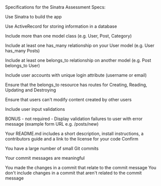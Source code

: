 Specifications for the Sinatra Assessment
Specs:

 Use Sinatra to build the app
 <!-- Uses Sinatra to build app - confirmed-->
 Use ActiveRecord for storing information in a database
 <!-- Yes, within gemfile, ActiveRecord -->
 Include more than one model class (e.g. User, Post, Category)
 <!-- Client class and employee model -->
 Include at least one has_many relationship on your User model (e.g. User has_many Posts)
 <!-- Employee has many clients ; client belongs to employees -->
 Include at least one belongs_to relationship on another model (e.g. Post belongs_to User)
 <!--  see above -->
 Include user accounts with unique login attribute (username or email)
 <!--  employee has validates presences unique :true -->
 Ensure that the belongs_to resource has routes for Creating, Reading, Updating and Destroying
 <!-- employee can create,read, update, and destroying the client. -->
 Ensure that users can't modify content created by other users
 <!-- yes, various helper methods achieve this -->
 Include user input validations
 <!-- drop-down menus for user input ensure valid user inputs -->
 BONUS - not required - Display validation failures to user with error message (example form URL e.g. /posts/new)
 <!-- error present when invalid username is made/ created -->
 Your README.md includes a short description, install instructions, a contributors guide and a link to the license for your code
 Confirm
 <!-- Confirm -->

 You have a large number of small Git commits
 <!-- initial problems with github uploads - for confirm, please discuss with Micah -->
 Your commit messages are meaningful
 <!-- confirmed -->
 You made the changes in a commit that relate to the commit message
 You don't include changes in a commit that aren't related to the commit message

